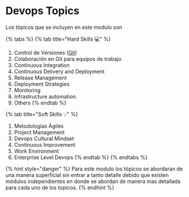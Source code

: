 # Devops Topics

Los tópicos que se incluyen en este modulo son

{% tabs %}
{% tab title="Hard Skills 💻" %}
1. Control de Versiones \([Git](https://git-scm.com/)\)
2. Colaboración en Git para equipos de trabajo
3. Continuous Integration
4. Continuous Delivery and Deployment
5. Release Management
6. Deployment Strategies
7. Monitoring
8. Infrastructure automation.
9. Others
{% endtab %}

{% tab title="Soft Skills 💡" %}
1. Metodologias Ágiles
2. Project Management
3. Devops Cultural Mindset
4. Continuous Improvement
5. Work Environment
6. Enterprise Level Devops
{% endtab %}
{% endtabs %}

{% hint style="danger" %}
Para este modulo los tópicos se abordaran de una manera superficial  sin entrar a tanto detalle debido que existen módulos independientes en donde se abordan de manera mas detallada para cada uno de los topicos.
{% endhint %}





